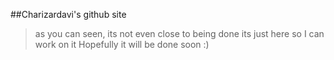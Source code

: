 ##Charizardavi's github site

>as you can seen, its not even close to being done
>its just here so I can work on it
>Hopefully it will be done soon :)